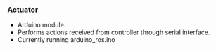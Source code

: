 ### Actuator ###

- Arduino module. 
- Performs actions received from controller through serial interface.
- Currently running arduino_ros.ino
